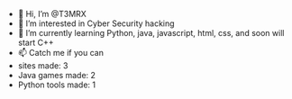 - 👋 Hi, I’m @T3MRX
- 👀 I’m interested in Cyber Security hacking
- 🌱 I’m currently learning Python, java, javascript, html, css, and soon will start C++
- 📫 Catch me if you can
- sites made: 3
- Java games made: 2
- Python tools made: 1
